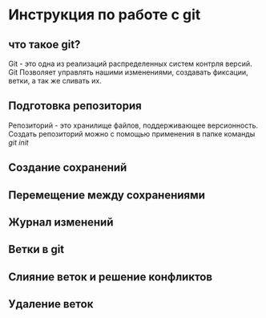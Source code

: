 # Инструкция по работе с git

## что такое git?
Git - это одна из реализаций распределенных систем контрля версий. Git Позволяет управлять нашими изменениями, создавать фиксации, ветки, а так же сливать их.

## Подготовка репозитория
Репозиторий - это хранилище файлов, поддерживающее версионность. Создать репозиторий можно с помощью применения в папке команды *git init*

## Создание сохранений

## Перемещение между сохранениями

## Журнал изменений

## Ветки в git

## Слияние веток и решение конфликтов

## Удаление веток
